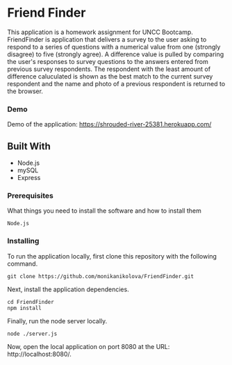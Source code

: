 
# Friend Finder
This application is a homework assignment for UNCC Bootcamp. 
FriendFinder is application that delivers a survey to the user asking to respond to a series of questions with a numerical value from one (strongly disagree) to five (strongly agree). A difference value is pulled by comparing the user's responses to survey questions to the answers entered from previous survey respondents. The respondent with the least amount of difference caluculated is shown as the best match to the current survey respondent and the name and photo of a previous respondent is returned to the browser.

### Demo

Demo of the application:  https://shrouded-river-25381.herokuapp.com/

## Built With

* Node.js
* mySQL
* Express


### Prerequisites


What things you need to install the software and how to install them

```
Node.js
```

### Installing

To run the application locally, first clone this repository with the following command.
```
git clone https://github.com/monikanikolova/FriendFinder.git
```
Next, install the application dependencies.
```
cd FriendFinder
npm install
```

Finally, run the node server locally.

```
node ./server.js
```
Now, open the local application on port 8080 at the URL: http://localhost:8080/.
